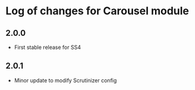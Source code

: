 # Log of changes for Carousel module

## 2.0.0

* First stable release for SS4

## 2.0.1

* Minor update to modify Scrutinizer config